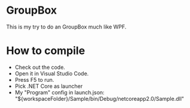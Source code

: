 # GroupBox
This is my try to do an GroupBox much like WPF.

# How to compile
* Check out the code.
* Open it in Visual Studio Code.
* Press F5 to run.
* Pick .NET Core as launcher
* My "Program" config in launch.json: "${workspaceFolder}/Sample/bin/Debug/netcoreapp2.0/Sample.dll"
